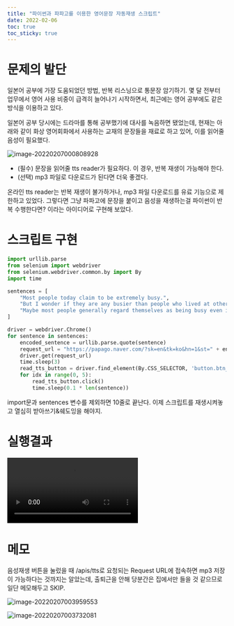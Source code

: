 ```yaml
---
title: "파이썬과 파파고를 이용한 영어문장 자동재생 스크립트"
date: 2022-02-06
toc: true
toc_sticky: true
---
```


# 문제의 발단

일본어 공부에 가장 도움되었던 방법, 반복 리스닝으로 통문장 암기하기.
몇 달 전부터 업무에서 영어 사용 비중이 급격히 늘어나기 시작하면서, 최근에는 영어 공부에도 같은 방식을 이용하고 있다.

일본어 공부 당시에는 드라마를 통해 공부했기에 대사를 녹음하면 됐었는데,
현재는 아래와 같이 화상 영어회화에서 사용하는 교재의 문장들을 재료로 하고 있어, 이를 읽어줄 음성이 필요했다.

![image-20220207000808928](https://wonderminah.github.io/assets/img/image-20220207000808928.png)

* (필수) 문장을 읽어줄 tts reader가 필요하다. 이 경우, 반복 재생이 가능해야 한다.
* (선택) mp3 파일로 다운로드가 된다면 더욱 좋겠다.

온라인 tts reader는 반복 재생이 불가하거나, mp3 파일 다운로드를 유료 기능으로 제한하고 있었다.
그렇다면 그냥 파파고에 문장을 붙이고 음성을 재생하는걸 파이썬이 반복 수행한다면? 이라는 아이디어로 구현해 보았다.

# 스크립트 구현

```python
import urllib.parse
from selenium import webdriver
from selenium.webdriver.common.by import By
import time

sentences = [
    "Most people today claim to be extremely busy.",
    "But I wonder if they are any busier than people who lived at other times.",
    "Maybe most people generally regard themselves as being busy even if they are not.",
]

driver = webdriver.Chrome()
for sentence in sentences:
    encoded_sentence = urllib.parse.quote(sentence)
    request_url = "https://papago.naver.com/?sk=en&tk=ko&hn=1&st=" + encoded_sentence
    driver.get(request_url)
    time.sleep(3)
    read_tts_button = driver.find_element(By.CSS_SELECTOR, 'button.btn_sound___2H-0Z')
    for idx in range(0, 5):
        read_tts_button.click()
        time.sleep(0.1 * len(sentence))
```

import문과 sentences 변수를 제외하면 10줄로 끝난다.
이제 스크립트를 재생시켜놓고 열심히 받아쓰기&쉐도잉을 해야지.

# 실행결과

<video autoplay src="https://wonderminah.github.io/assets/video/video-202202070139.mov"></video>

# 메모

음성재생 버튼을 눌렀을 때 /apis/tts로 요청되는 Request URL에 접속하면 mp3 저장이 가능하다는 것까지는 알았는데,
출퇴근을 안해 당분간은 집에서만 들을 것 같으므로 일단 메모해두고 SKIP.

![image-20220207003959553](https://wonderminah.github.io/assets/img/image-20220207003959553.png)

![image-20220207003732081](https://wonderminah.github.io/assets/img/image-20220207003732081.png)
